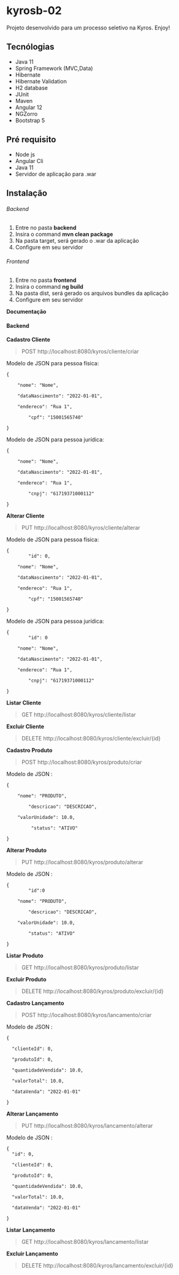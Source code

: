 # kyrosb-02 

Projeto desenvolvido para um processo seletivo na Kyros. Enjoy!

## Tecnólogias

+ Java 11
+ Spring Framework (MVC,Data)
+ Hibernate
+ Hibernate Validation
+ H2 database
+ JUnit
+ Maven
+ Angular 12
+ NGZorro
+ Bootstrap 5

## Pré requisito

+ Node js
+ Angular Cli
+ Java 11
+ Servidor de aplicação para .war

## Instalação

###### Backend
1. Entre no pasta **backend**
2. Insira o command **mvn clean package**
3. Na pasta target, será gerado o .war da aplicação
4. Configure em seu servidor

###### Frontend
1. Entre no pasta **frontend**
2. Insira o command **ng build**
3. Na pasta dist, será gerado os arquivos bundles da aplicação
4. Configure em seu servidor

**Documentação**

#### Backend

**Cadastro Cliente**

> POST http://localhost:8080/kyros/cliente/criar

Modelo de JSON para pessoa física:
```
{

	"nome": "Nome",

	"dataNascimento": "2022-01-01",

	"endereco": "Rua 1",

        "cpf": "15001565740"

}
```

Modelo de JSON para pessoa jurídica:
```
{

	"nome": "Nome",

	"dataNascimento": "2022-01-01",

	"endereco": "Rua 1",

        "cnpj": "61719371000112"

}
```
**Alterar Cliente**

> PUT http://localhost:8080/kyros/cliente/alterar

Modelo de JSON para pessoa física:
```
{
        "id": 0,
  
	"nome": "Nome",

	"dataNascimento": "2022-01-01",

	"endereco": "Rua 1",

        "cpf": "15001565740"

}
```

Modelo de JSON para pessoa jurídica:
```
{
        "id": 0
  
	"nome": "Nome",

	"dataNascimento": "2022-01-01",

	"endereco": "Rua 1",

        "cnpj": "61719371000112"

}
```
**Listar Cliente**

> GET http://localhost:8080/kyros/cliente/listar

**Excluir Cliente**

> DELETE http://localhost:8080/kyros/cliente/excluir/{id}

**Cadastro Produto**

> POST http://localhost:8080/kyros/produto/criar

Modelo de JSON :
```
{
  
	"nome": "PRODUTO",
  
        "descricao": "DESCRICAO",

	"valorUnidade": 10.0,

         "status": "ATIVO"

}
```
**Alterar Produto**

> PUT http://localhost:8080/kyros/produto/alterar

Modelo de JSON :
```
{
        "id":0
  
	"nome": "PRODUTO",
  
        "descricao": "DESCRICAO",

	"valorUnidade": 10.0,

        "status": "ATIVO"

}

```
**Listar Produto**

> GET http://localhost:8080/kyros/produto/listar

**Excluir Produto**

> DELETE http://localhost:8080/kyros/produto/excluir/{id}

**Cadastro Lançamento**

> POST http://localhost:8080/kyros/lancamento/criar

Modelo de JSON :
```
{
  
  "clienteId": 0,
  
  "produtoId": 0,
  
  "quantidadeVendida": 10.0,

  "valorTotal": 10.0,

  "dataVenda": "2022-01-01"

}
```

**Alterar Lançamento**

> PUT http://localhost:8080/kyros/lancamento/alterar

Modelo de JSON :
```
{
  "id": 0,
  
  "clienteId": 0,
  
  "produtoId": 0,
  
  "quantidadeVendida": 10.0,

  "valorTotal": 10.0,

  "dataVenda": "2022-01-01"

}
```

**Listar Lançamento**

> GET http://localhost:8080/kyros/lancamento/listar

**Excluir Lançamento**

> DELETE http://localhost:8080/kyros/lancamento/excluir/{id}

